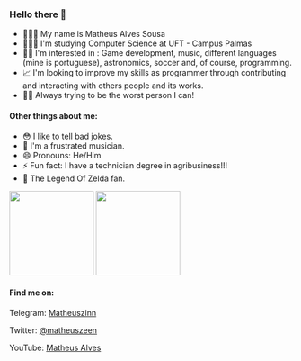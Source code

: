 ### Hello there 👋

- 👨🏿‍🦱 My name is Matheus Alves Sousa
- 👨🏿‍🎓 I'm studying Computer Science at UFT - Campus Palmas
- 👍🏿 I'm interested in : Game development, music, different languages (mine is portuguese), astronomics, soccer and, of course, programming.
- 📈 I'm looking to improve my skills as programmer through contributing and interacting with others people and its works.
- ✊🏿 Always trying to be the worst person I can!

#### Other things about me:

- 😳 I like to tell bad jokes. 
- 🎸 I'm a frustrated musician. 
- 😄 Pronouns: He/Him
- ⚡ Fun fact: I have a technician degree in agribusiness!!!
- 🧝 The Legend Of Zelda fan.

<div>
<img height="150em" src="https://github-readme-stats.vercel.app/api?username=matheuszinn&show_icons=true&theme=dark&include_all_commits=true&count_private=true" />
<img height="150em" src="https://github-readme-stats.vercel.app/api/top-langs/?username=matheuszinn&layout=compact&langs_count=16&theme=dark" />
</div>

#### Find me on: 

Telegram: [Matheuszinn](https://t.me/Matheuszinn)

Twitter: [@matheuszeen](https://www.twitter.com/matheuszenn)

YouTube: [Matheus Alves](https://www.youtube.com/channel/UCEnbhRA3ugq_8yazvxXVgCw)
<!--
**matheuszinn/matheuszinn** is a ✨ _special_ ✨ repository because its `README.md` (this file) appears on your GitHub profile.

Here are some ideas to get you started:

- 🔭 I’m currently working on ...
- 🌱 I’m currently learning ...
- 👯 I’m looking to collaborate on ...
- 🤔 I’m looking for help with ...
- 💬 Ask me about ...
- 📫 How to reach me: ...
- 😄 Pronouns: ...
- ⚡ Fun fact: ...
-->
